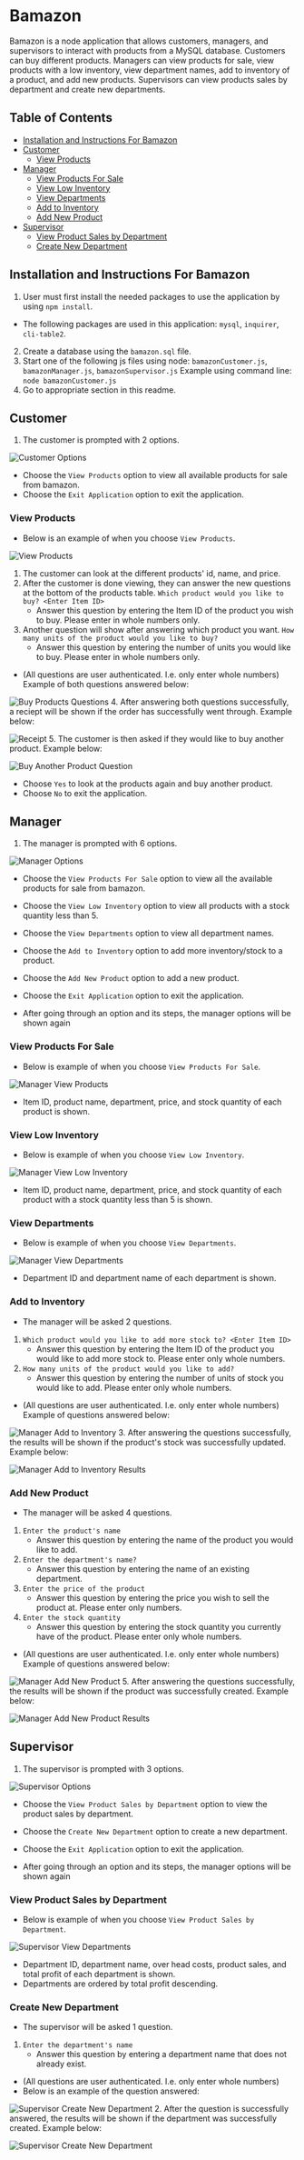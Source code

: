 # Bamazon
Bamazon is a node application that allows customers, managers, and supervisors to interact with products from a MySQL database. Customers can buy different products. Managers can view products for sale, view products with a low inventory, view department names, add to inventory of a product, and add new products. Supervisors can view products sales by department and create new departments.

## Table of Contents
* [Installation and Instructions For Bamazon](#installation-and-instructions-for-bamazon)
* [Customer](#customer)
	* [View Products](#view-products)
* [Manager](#manager)
	* [View Products For Sale](#view-products-for-sale)
	* [View Low Inventory](#view-low-inventory)
	* [View Departments](#view-departments)
	* [Add to Inventory](#add-to-inventory)
	* [Add New Product](#add-new-product)
* [Supervisor](#supervisor)
	* [View Product Sales by Department](#view-product-sales-by-department)
	* [Create New Department](#create-new-department)

## Installation and Instructions For Bamazon
1. User must first install the needed packages to use the application by using `npm install`.
* The following packages are used in this application: `mysql`, `inquirer`, `cli-table2`.
2. Create a database using the `bamazon.sql` file.
3. Start one of the following js files using node:
`bamazonCustomer.js`, `bamazonManager.js`, `bamazonSupervisor.js`
Example using command line: `node bamazonCustomer.js`
4. Go to appropriate section in this readme.

## Customer
1. The customer is prompted with 2 options.

![Customer Options](Images/customer-options.PNG)
* Choose the `View Products` option to view all available products for sale from bamazon.
* Choose the `Exit Application` option to exit the application.

### View Products
* Below is an example of when you choose `View Products`.

![View Products](Images/customer-view-products.PNG)
1. The customer can look at the different products' id, name, and price.
2. After the customer is done viewing, they can answer the new questions at the bottom of the products table.
	`Which product would you like to buy? <Enter Item ID>`
	* Answer this question by entering the Item ID of the product you wish to buy. Please enter in whole numbers only.
3. Another question will show after answering which product you want.
	`How many units of the product would you like to buy?`
	* Answer this question by entering the number of units you would like to buy. Please enter in whole numbers only.
* (All questions are user authenticated. I.e. only enter whole numbers) 
Example of both questions answered below:

![Buy Products Questions](Images/customer-buy-products-prompt.PNG)
4. After answering both questions successfully, a reciept will be shown if the order has successfully went through. Example below:

![Receipt](Images/receipt.PNG)
5. The customer is then asked if they would like to buy another product. Example below:

![Buy Another Product Question](Images/customer-buy-another-product.PNG)
* Choose `Yes` to look at the products again and buy another product.
* Choose `No` to exit the application.

## Manager
1. The manager is prompted with 6 options.

![Manager Options](Images/manager-options.PNG)
* Choose the `View Products For Sale` option to view all the available products for sale from bamazon.
* Choose the `View Low Inventory` option to view all products with a stock quantity less than 5.
* Choose the `View Departments` option to view all department names.
* Choose the `Add to Inventory` option to add more inventory/stock to a product.
* Choose the `Add New Product` option to add a new product.
* Choose the `Exit Application` option to exit the application.

* After going through an option and its steps, the manager options will be shown again

### View Products For Sale
* Below is example of when you choose `View Products For Sale`.

![Manager View Products](Images/manager-view-products.PNG)
* Item ID, product name, department, price, and stock quantity of each product is shown.

### View Low Inventory
* Below is example of when you choose `View Low Inventory`.

![Manager View Low Inventory](Images/manager-view-low-inventory.PNG)
* Item ID, product name, department, price, and stock quantity of each product with a stock quantity less than 5 is shown.

### View Departments
* Below is example of when you choose `View Departments`.

![Manager View Departments](Images/manager-view-departments.PNG)
* Department ID and department name of each department is shown.

### Add to Inventory
* The manager will be asked 2 questions.
1. `Which product would you like to add more stock to? <Enter Item ID>`
	* Answer this question by entering the Item ID of the product you would like to add more stock to. Please enter only whole numbers.
2. `How many units of the product would you like to add?`
	* Answer this question by entering the number of units of stock you would like to add. Please enter only whole numbers.
* (All questions are user authenticated. I.e. only enter whole numbers) 
Example of questions answered below:

![Manager Add to Inventory](Images/manager-add-to-inventory.PNG)
3. After answering the questions successfully, the results will be shown if the product's stock was successfully updated. Example below:

![Manager Add to Inventory Results](Images/manager-add-to-inventory-results.PNG)

### Add New Product
* The manager will be asked 4 questions.
1. `Enter the product's name`
	* Answer this question by entering the name of the product you would like to add.
2. `Enter the department's name?`
	* Answer this question by entering the name of an existing department.
3. `Enter the price of the product`
	* Answer this question by entering the price you wish to sell the product at. Please enter only numbers.
4. `Enter the stock quantity`
	* Answer this question by entering the stock quantity you currently have of the product. Please enter only whole numbers.
* (All questions are user authenticated. I.e. only enter whole numbers) 
Example of questions answered below:

![Manager Add New Product](Images/manager-add-new-product.PNG)
5. After answering the questions successfully, the results will be shown if the product was successfully created. Example below:

![Manager Add New Product Results](Images/manager-add-new-product-results.PNG)

## Supervisor
1. The supervisor is prompted with 3 options.

![Supervisor Options](Images/supervisor-options.PNG)
* Choose the `View Product Sales by Department` option to view the product sales by department.
* Choose the `Create New Department` option to create a new department.
* Choose the `Exit Application` option to exit the application.

* After going through an option and its steps, the manager options will be shown again

### View Product Sales by Department
* Below is example of when you choose `View Product Sales by Department`.

![Supervisor View Departments](Images/supervisor-view-departments.PNG)
* Department ID, department name, over head costs, product sales, and total profit of each department is shown.
* Departments are ordered by total profit descending.

### Create New Department
* The supervisor will be asked 1 question.
1. `Enter the department's name`
	* Answer this question by entering a department name that does not already exist.
* (All questions are user authenticated. I.e. only enter whole numbers) 
* Below is an example of the question answered:

![Supervisor Create New Department](Images/supervisor-create-new-department.PNG)
2. After the question is successfully answered, the results will be shown if the department was successfully created. Example below:

![Supervisor Create New Department](Images/supervisor-create-new-department-results.PNG)